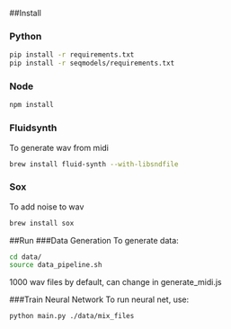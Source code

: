 
##Install
### Python
```bash
pip install -r requirements.txt
pip install -r seqmodels/requirements.txt
```

### Node
```bash
npm install
```

### Fluidsynth
To generate wav from midi
```bash
brew install fluid-synth --with-libsndfile
```

### Sox
To add noise to wav
```bash
brew install sox
```

##Run 
###Data Generation
To generate data:
```bash
cd data/
source data_pipeline.sh
```
1000 wav files by default, can change in generate_midi.js

###Train Neural Network
To run neural net, use:
```bash
python main.py ./data/mix_files
```